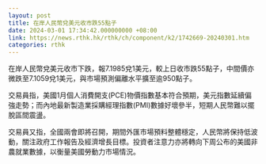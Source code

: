 ```yaml
---
layout: post
title: 在岸人民幣兌美元收市跌55點子
date: 2024-03-01 17:34:42.000000000 +08:00
link: https://news.rthk.hk/rthk/ch/component/k2/1742669-20240301.htm
categories: rthk
---
```


在岸人民幣兌美元收市下跌，報7.1985兌1美元，較上日收市跌55點子，中間價亦微跌至7.1059兌1美元，與市場預測偏離水平擴至逾950點子。

交易員指，美國1月個人消費開支(PCE)物價指數基本符合預期，美元指數延續偏強走勢；而內地最新製造業採購經理指數(PMI)數據好壞參半，短期人民幣難以擺脫區間震盪。

交易員又指，全國兩會即將召開，期間外匯市場預料整體穩定，人民幣將保持低波動，關注政府工作報告及經濟增長目標。投資者注意力亦將轉向下周公布的美國非農就業數據，以衡量美國勞動力市場情況。
